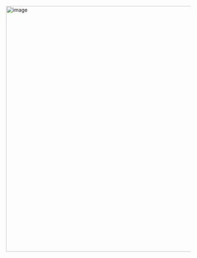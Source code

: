 <img width="672" alt="image" src="https://github.com/user-attachments/assets/3a0fbb22-9c2d-489e-af7e-85cb9e1221a9" />
